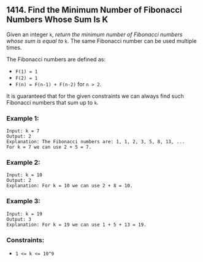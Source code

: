## 1414. Find the Minimum Number of Fibonacci Numbers Whose Sum Is K

Given an integer ```k```, *return the minimum number of Fibonacci numbers whose sum is equal to* ```k```. The same Fibonacci number can be used multiple times.

The Fibonacci numbers are defined as:

* ```F(1) = 1```
* ```F(2) = 1```
* ```F(n) = F(n-1) + F(n-2)``` for ```n > 2```.

It is guaranteed that for the given constraints we can always find such Fibonacci numbers that sum up to ```k```.

### Example 1:
```
Input: k = 7
Output: 2
Explanation: The Fibonacci numbers are: 1, 1, 2, 3, 5, 8, 13, ...
For k = 7 we can use 2 + 5 = 7.
```
### Example 2:
```
Input: k = 10
Output: 2
Explanation: For k = 10 we can use 2 + 8 = 10.
```
### Example 3:
```
Input: k = 19
Output: 3
Explanation: For k = 19 we can use 1 + 5 + 13 = 19.
```

### Constraints:

* ```1 <= k <= 10^9```